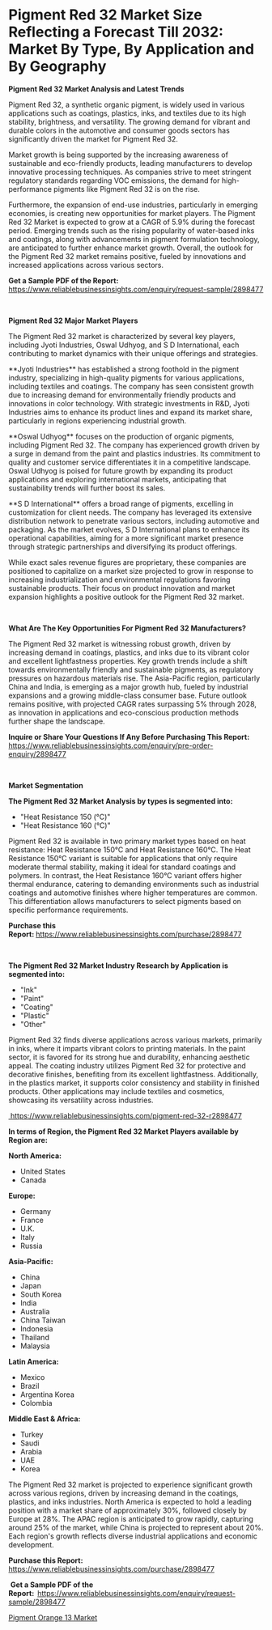 <p><h1>Pigment Red 32 Market Size Reflecting a Forecast Till 2032: Market By Type, By Application and By Geography</h1></p><p><strong>Pigment Red 32 Market Analysis and Latest Trends</strong></p>
<p><p>Pigment Red 32, a synthetic organic pigment, is widely used in various applications such as coatings, plastics, inks, and textiles due to its high stability, brightness, and versatility. The growing demand for vibrant and durable colors in the automotive and consumer goods sectors has significantly driven the market for Pigment Red 32. </p><p>Market growth is being supported by the increasing awareness of sustainable and eco-friendly products, leading manufacturers to develop innovative processing techniques. As companies strive to meet stringent regulatory standards regarding VOC emissions, the demand for high-performance pigments like Pigment Red 32 is on the rise.</p><p>Furthermore, the expansion of end-use industries, particularly in emerging economies, is creating new opportunities for market players. The Pigment Red 32 Market is expected to grow at a CAGR of 5.9% during the forecast period. Emerging trends such as the rising popularity of water-based inks and coatings, along with advancements in pigment formulation technology, are anticipated to further enhance market growth. Overall, the outlook for the Pigment Red 32 market remains positive, fueled by innovations and increased applications across various sectors.</p></p>
<p><strong>Get a Sample PDF of the Report:&nbsp;</strong> <a href="https://www.reliablebusinessinsights.com/enquiry/request-sample/2898477?utm_campaign=2274&utm_medium=2&utm_source=Github&utm_content=ia&utm_term=15032025&utm_id=pigment-red-32">https://www.reliablebusinessinsights.com/enquiry/request-sample/2898477</a></p>
<p>&nbsp;</p>
<p><strong>Pigment Red 32 Major Market Players</strong></p>
<p><p>The Pigment Red 32 market is characterized by several key players, including Jyoti Industries, Oswal Udhyog, and S D International, each contributing to market dynamics with their unique offerings and strategies.</p><p>**Jyoti Industries** has established a strong foothold in the pigment industry, specializing in high-quality pigments for various applications, including textiles and coatings. The company has seen consistent growth due to increasing demand for environmentally friendly products and innovations in color technology. With strategic investments in R&D, Jyoti Industries aims to enhance its product lines and expand its market share, particularly in regions experiencing industrial growth.</p><p>**Oswal Udhyog** focuses on the production of organic pigments, including Pigment Red 32. The company has experienced growth driven by a surge in demand from the paint and plastics industries. Its commitment to quality and customer service differentiates it in a competitive landscape. Oswal Udhyog is poised for future growth by expanding its product applications and exploring international markets, anticipating that sustainability trends will further boost its sales.</p><p>**S D International** offers a broad range of pigments, excelling in customization for client needs. The company has leveraged its extensive distribution network to penetrate various sectors, including automotive and packaging. As the market evolves, S D International plans to enhance its operational capabilities, aiming for a more significant market presence through strategic partnerships and diversifying its product offerings.</p><p>While exact sales revenue figures are proprietary, these companies are positioned to capitalize on a market size projected to grow in response to increasing industrialization and environmental regulations favoring sustainable products. Their focus on product innovation and market expansion highlights a positive outlook for the Pigment Red 32 market.</p></p>
<p>&nbsp;</p>
<p><strong>What Are The Key Opportunities For Pigment Red 32 Manufacturers?</strong></p>
<p><p>The Pigment Red 32 market is witnessing robust growth, driven by increasing demand in coatings, plastics, and inks due to its vibrant color and excellent lightfastness properties. Key growth trends include a shift towards environmentally friendly and sustainable pigments, as regulatory pressures on hazardous materials rise. The Asia-Pacific region, particularly China and India, is emerging as a major growth hub, fueled by industrial expansions and a growing middle-class consumer base. Future outlook remains positive, with projected CAGR rates surpassing 5% through 2028, as innovation in applications and eco-conscious production methods further shape the landscape.</p></p>
<p><strong>Inquire or Share Your Questions If Any Before Purchasing This Report:</strong> <a href="https://www.reliablebusinessinsights.com/enquiry/pre-order-enquiry/2898477?utm_campaign=2274&utm_medium=2&utm_source=Github&utm_content=ia&utm_term=15032025&utm_id=pigment-red-32">https://www.reliablebusinessinsights.com/enquiry/pre-order-enquiry/2898477</a></p>
<p>&nbsp;</p>
<p><strong>Market Segmentation</strong></p>
<p><strong>The Pigment Red 32 Market Analysis by types is segmented into:</strong></p>
<p><ul><li>"Heat Resistance 150 (°C)"</li><li>"Heat Resistance 160 (°C)"</li></ul></p>
<p><p>Pigment Red 32 is available in two primary market types based on heat resistance: Heat Resistance 150°C and Heat Resistance 160°C. The Heat Resistance 150°C variant is suitable for applications that only require moderate thermal stability, making it ideal for standard coatings and polymers. In contrast, the Heat Resistance 160°C variant offers higher thermal endurance, catering to demanding environments such as industrial coatings and automotive finishes where higher temperatures are common. This differentiation allows manufacturers to select pigments based on specific performance requirements.</p></p>
<p><strong>Purchase this Report:&nbsp;</strong><a href="https://www.reliablebusinessinsights.com/purchase/2898477?utm_campaign=2274&utm_medium=2&utm_source=Github&utm_content=ia&utm_term=15032025&utm_id=pigment-red-32">https://www.reliablebusinessinsights.com/purchase/2898477</a></p>
<p>&nbsp;</p>
<p><strong>The Pigment Red 32 Market Industry Research by Application is segmented into:</strong></p>
<p><ul><li>"Ink"</li><li>"Paint"</li><li>"Coating"</li><li>"Plastic"</li><li>"Other"</li></ul></p>
<p><p>Pigment Red 32 finds diverse applications across various markets, primarily in inks, where it imparts vibrant colors to printing materials. In the paint sector, it is favored for its strong hue and durability, enhancing aesthetic appeal. The coating industry utilizes Pigment Red 32 for protective and decorative finishes, benefiting from its excellent lightfastness. Additionally, in the plastics market, it supports color consistency and stability in finished products. Other applications may include textiles and cosmetics, showcasing its versatility across industries.</p></p>
<p><a href="https://www.reliablebusinessinsights.com/pigment-red-32-r2898477?utm_campaign=2274&utm_medium=2&utm_source=Github&utm_content=ia&utm_term=15032025&utm_id=pigment-red-32">&nbsp;https://www.reliablebusinessinsights.com/pigment-red-32-r2898477</a></p>
<p><strong>In terms of Region, the Pigment Red 32 Market Players available by Region are:</strong></p>
<p>
    <p> <strong> North America: </strong>
        <ul>
            <li>United States</li>
            <li>Canada</li>
        </ul>
        </p> 
    <p> <strong> Europe: </strong>
        <ul>
            <li>Germany</li>
            <li>France</li>
            <li>U.K.</li>
            <li>Italy</li>
            <li>Russia</li>
        </ul>
        </p> 
    <p> <strong> Asia-Pacific: </strong>
        <ul>
            <li>China</li>
            <li>Japan</li>
            <li>South Korea</li>
            <li>India</li>
            <li>Australia</li>
            <li>China Taiwan</li>
            <li>Indonesia</li>
            <li>Thailand</li>
            <li>Malaysia</li>
        </ul>
        </p> 
    <p> <strong> Latin America: </strong>
        <ul>
            <li>Mexico</li>
            <li>Brazil</li>
            <li>Argentina Korea</li>
            <li>Colombia</li>
        </ul>
        </p> 
    <p> <strong> Middle East & Africa: </strong>
        <ul>
            <li>Turkey</li>
            <li>Saudi</li>
            <li>Arabia</li>
            <li>UAE</li>
            <li>Korea</li>
        </ul>
    </p>
    </p>
<p><p>The Pigment Red 32 market is projected to experience significant growth across various regions, driven by increasing demand in the coatings, plastics, and inks industries. North America is expected to hold a leading position with a market share of approximately 30%, followed closely by Europe at 28%. The APAC region is anticipated to grow rapidly, capturing around 25% of the market, while China is projected to represent about 20%. Each region's growth reflects diverse industrial applications and economic development.</p></p>
<p><strong>Purchase this Report: </strong><a href="https://www.reliablebusinessinsights.com/purchase/2898477?utm_campaign=2274&utm_medium=2&utm_source=Github&utm_content=ia&utm_term=15032025&utm_id=pigment-red-32">https://www.reliablebusinessinsights.com/purchase/2898477</a></p>
<p>&nbsp;<strong>Get a Sample PDF of the Report:&nbsp;&nbsp;</strong><a href="https://www.reliablebusinessinsights.com/enquiry/request-sample/2898477?utm_campaign=2274&utm_medium=2&utm_source=Github&utm_content=ia&utm_term=15032025&utm_id=pigment-red-32">https://www.reliablebusinessinsights.com/enquiry/request-sample/2898477</a></p>
<p><strong></strong></p>
<p><p><a href="https://github.com/AngelaWalsh696/Market-Research-Report-List-1/blob/main/pigment-orange-13-market.md?utm_campaign=2274&utm_medium=2&utm_source=Github&utm_content=ia&utm_term=15032025&utm_id=pigment-red-32">Pigment Orange 13 Market</a></p></p>